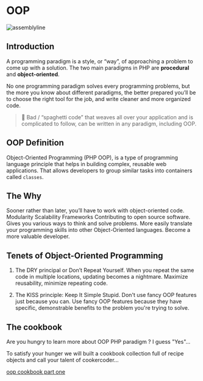 # OOP

![assemblyline](https://media.giphy.com/media/2A3dXPpN6gqTGMatfY/200w_d.gif)

## Introduction

A programming paradigm is a style, or “way”, of approaching a problem to come up with a solution. The two main paradigms in PHP are **procedural** and **object-oriented**.

No one programming paradigm solves every programming problems, but the more you know about different paradigms, the better prepared you’ll be to choose the right tool for the job, and write cleaner and more organized code.

> :spaghetti: Bad / “spaghetti code” that weaves all over your application and is complicated to follow, can be written in any paradigm, including OOP.

## OOP Definition

Object-Oriented Programming (PHP OOP), is a type of programming language principle that helps in building complex, reusable web applications. That allows developers to group similar tasks into containers called `classes`.

## The Why

Sooner rather than later, you’ll have to work with object-oriented code.
Modularity
Scalability
Frameworks
Contributing to open source software.
Gives you various ways to think and solve problems.
More easily translate your programming skills into other Object-Oriented languages.
Become a more valuable developer.

## Tenets of Object-Oriented Programming

1. The DRY principal or Don’t Repeat Yourself. When you repeat the same code in multiple locations, updating becomes a nightmare. Maximize reusability, minimize repeating code.

2. The KISS principle: Keep It Simple Stupid. Don't use fancy OOP features just because you can. Use fancy OOP features because they have specific, demonstrable benefits to the problem you're trying to solve.

## The cookbook

Are you hungry to learn more about OOP PHP paradigm ? I guess "Yes"...

To satisfy your hunger we will built a cookbook collection full of recipe objects and call your talent of cookercoder...

[oop cookbook part one](tutorial/classes.md)



